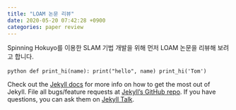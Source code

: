 ```yaml
---
title: "LOAM 논문 리뷰"
date: 2020-05-20 07:42:28 +0900
categories: paper review
---
```


Spinning Hokuyo를 이용한 SLAM 기법 개발을 위해 먼저 LOAM 논문을 리뷰해 보려고 합니다.

​```python
def print_hi(name):
  print("hello", name)
print_hi('Tom')
​```

Check out the [Jekyll docs][jekyll-docs] for more info on how to get the most out of Jekyll. File all bugs/feature requests at [Jekyll’s GitHub repo][jekyll-gh]. If you have questions, you can ask them on [Jekyll Talk][jekyll-talk].

[jekyll-docs]: https://jekyllrb.com/docs/home
[jekyll-gh]:   https://github.com/jekyll/jekyll
[jekyll-talk]: https://talk.jekyllrb.com/
